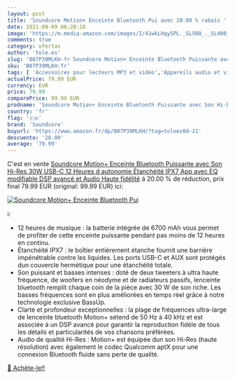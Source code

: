 ```yaml
---
layout: post
title: 'Soundcore Motion+ Enceinte Bluetooth Pui avec 20.00 % rabais '
date: 2021-09-09 06:28:18
image: 'https://m.media-amazon.com/images/I/41wkLHqySPL._SL500_._SL400_.jpg'
comments: true
category: ofertas
author: 'tole.es'
slug: 'B07P39MLKH-fr Soundcore Motion+ Enceinte Bluetooth Puissante avec Son...'
sku: 'B07P39MLKH-fr'
tags: [ 'Accessoires pour lecteurs MP3 et vidéo','Appareils audio et video portable','Enceintes Bluetooth portables','Enceintes portables et stations daccueil','High-Tech','soundcore', ]
actualPrice: 79.99 EUR
currency: EUR
price: 79.99
comparePrice: 99.99 EUR
prodname: 'Soundcore Motion+ Enceinte Bluetooth Puissante avec Son Hi-Res 30W  USB-C  12 Heures d autonomie  Étanchéité IPX7  App avec EQ modifiable  DSP avancé et Audio Haute fidélité'
country: 'fr'
flag: '🇫🇷'
brand: 'Soundcore'
buyurl: 'https://www.amazon.fr/dp/B07P39MLKH/?tag=tolees0d-21'
descuento: '20.00'
average: '79.99'
---
```


C'est en vente [Soundcore Motion+ Enceinte Bluetooth Puissante avec Son Hi-Res 30W  USB-C  12 Heures d autonomie  Étanchéité IPX7  App avec EQ modifiable  DSP avancé et Audio Haute fidélité](https://www.amazon.fr/dp/B07P39MLKH/?tag=tolees0d-21)  à  20.00 % de réduction, prix final  79.99 EUR (original: 99.99 EUR) ici:

[![Soundcore Motion+ Enceinte Bluetooth Pui](https://m.media-amazon.com/images/I/41wkLHqySPL._SL500_._SL400_.jpg)](https://www.amazon.fr/dp/B07P39MLKH/?tag=tolees0d-21)

ℹ️:

- 12 heures de musique : la batterie intégrée de 6700 mAh vous permet de profiter de cette enceinte puissante pendant pas moins de 12 heures en continu.
- Étanchéité IPX7 : le boîtier entièrement étanche fournit une barrière impénétrable contre les liquides. Les ports USB-C et AUX sont protégés dun couvercle hermétique pour une étanchéité totale.
- Son puissant et basses intenses : doté de deux tweeters à ultra haute fréquence, de woofers en néodyme et de radiateurs passifs, lenceinte bluetooth remplit chaque coin de la pièce avec 30 W de son riche. Les basses fréquences sont en plus améliorées en temps réel grâce à notre technologie exclusive BassUp.
- Clarté et profondeur exceptionnelles : la plage de fréquences ultra-large de lenceinte bluetooth Motion+ sétend de 50 Hz à 40 kHz et est associée à un DSP avancé pour garantir la reproduction fidèle de tous les détails et particularités de vos chansons préférées.
- Audio de qualité Hi-Res : Motion+ est équipée dun son Hi-Res (haute résolution) avec également le codec Qualcomm aptX pour une connexion Bluetooth fluide sans perte de qualité.

[🛒 Achète-le!!](https://www.amazon.fr/dp/B07P39MLKH/?tag=tolees0d-21)
